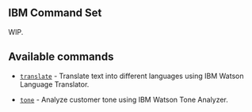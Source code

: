 
## IBM Command Set

WIP.

## Available commands

- [`translate`](packages/translate) - Translate text into different languages using IBM Watson Language Translator.

- [`tone`](packages/tone_analyzer) - Analyze customer tone using IBM Watson Tone Analyzer.